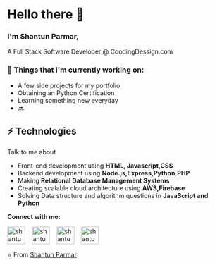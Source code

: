 # Hello there 👋 

### I'm Shantun Parmar, 

A Full Stack Software Developer @ CoodingDessign.com

### 💼  Things that I'm currently working on: 
* A few side projects for my portfolio
* Obtaining an Python Certification
* Learning something new everyday
* 🔜
 
 ## ⚡ Technologies
Talk to me about
- Front-end development using **HTML, Javascript,CSS**
- Backend development using **Node.js,Express,Python,PHP**
- Making **Relational Database Management Systems**
- Creating scalable cloud architecture using **AWS,Firebase**
- Solving Data structure and algorithm questions in **JavaScript and Python**

**Connect with me:**
<p align="left">
<a href="https://twitter.com/ParmarShantun" target="blank"><img align="center" src="https://cdn.jsdelivr.net/npm/simple-icons@3.0.1/icons/twitter.svg" alt="shantun parmar" height="40" width="40" /></a> &nbsp;&nbsp;
<a href="https://www.linkedin.com/in/shantun-parmar-7886b0182/" target="blank"><img align="center" src="https://cdn.jsdelivr.net/npm/simple-icons@3.0.1/icons/linkedin.svg" alt="shantun parmar" height="40" width="40" /></a> &nbsp;&nbsp;
<a href="https://medium.com/@shan007parmar" target="blank"><img align="center" src="https://cdn.jsdelivr.net/npm/simple-icons@3.0.1/icons/medium.svg" alt="shantun parmar" height="40" width="40" /></a> &nbsp;&nbsp;
 <a href="https://dev.to/parmarshantun" target="blank"><img align="center" src="https://cdn.jsdelivr.net/npm/simple-icons@3.0.1/icons/dev-dot-to.svg" alt="shantun parmar" height="40" width="40" /></a> &nbsp;&nbsp;
 &nbsp;&nbsp;
</p>


⭐️ From [Shantun Parmar](http://shantunparmar.in)
